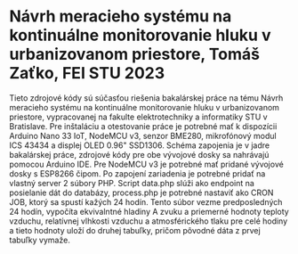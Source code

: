 # Návrh meracieho systému na kontinuálne monitorovanie hluku v urbanizovanom priestore, Tomáš Zaťko, FEI STU 2023

Tieto zdrojové kódy sú súčasťou riešenia bakalárskej práce na tému Návrh meracieho systému na kontinuálne monitorovanie hluku v urbanizovanom priestore, vypracovanej na fakulte elektrotechniky a informatiky STU v Bratislave.
Pre inštaláciu a otestovanie práce je potrebné mať k dispozícii Arduino Nano 33 IoT, NodeMCU v3, senzor BME280, mikrofónový modul ICS 43434 a displej OLED 0.96" SSD1306. Schéma zapojenia je v jadre bakalárskej práce, zdrojové kódy pre obe vývojové dosky sa nahrávajú pomocou Arduino IDE. Pre NodeMCU v3 je potrebné mať pridané vývojové dosky s ESP8266 čipom. Po zapojení zariadenia je potrebné pridať na vlastný server 2 súbory PHP. Script data.php slúži ako endpoint na posielanie dát do databázy, process.php je potrebné nastaviť ako CRON JOB, ktorý sa spustí kažých 24 hodín. Tento súbor vezme predposledných 24 hodín, vypočíta ekvivalntné hladiny A zvuku a priemerné hodnoty teploty vzduchu, relatívnej vlhkosti vzduchu a atmosférického tlaku pre celé hodiny a tieto hodnoty uloží do druhej tabuľky, pričom pôvodné dáta z prvej tabuľky vymaže.
